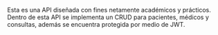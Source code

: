 Esta es una API diseñada con fines netamente académicos y prácticos. Dentro de esta API se implementa un CRUD para pacientes, médicos y consultas, además se encuentra protegida por medio de JWT.
